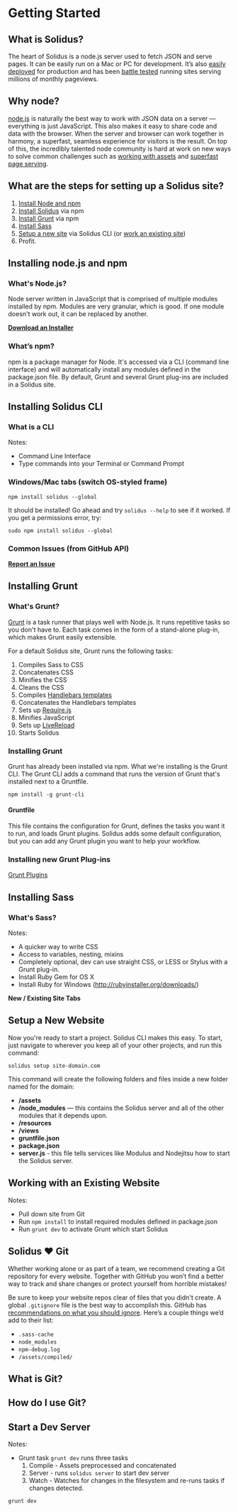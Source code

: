 # Getting Started

## What is Solidus?

The heart of Solidus is a node.js server used to fetch JSON and serve pages. It can be easily run on a Mac or PC for development. It’s also [easily deployed](#) for production and has been [battle tested](http://sparkart.com) running sites serving millions of monthly pageviews.

## Why node?

[node.js](http://nodejs.org) is naturally the best way to work with JSON data on a server — everything is just JavaScript. This also makes it easy to share code and data with the browser. When the server and browser can work together in harmony, a superfast, seamless experience for visitors is the result. On top of this, the incredibly talented node community is hard at work on new ways to solve common challenges such as [working with assets](http://gruntjs.org) and [superfast page serving](http://expressjs.org).


What are the steps for setting up a Solidus site?
-------------------------------------------------------------------------------------------

1. [Install Node and npm](#node)
1. [Install Solidus](#solidus) via npm
1. [Install Grunt](#grunt) via npm
1. [Install Sass](#sass)
1. [Setup a new site](#setup) via Solidus CLI (or [work an existing site](#existing))
1. Profit.


Installing node.js and npm
-------------------------------------------------------------------------------------------

### What's Node.js?

Node server written in JavaScript that is comprised of multiple modules installed by npm. Modules are very granular, which is good. If one module doesn't work out, it can be replaced by another.

**[Download an Installer](http://nodejs.org/download)**


### What’s npm?

npm is a package manager for Node. It's accessed via a CLI (command line interface) and will automatically install any modules defined in the package.json file. By default, Grunt and several Grunt plug-ins are included in a Solidus site.


Installing Solidus CLI
-------------------------------------------------------------------------------------------

### What is a CLI

Notes:
- Command Line Interface
- Type commands into your Terminal or Command Prompt


### Windows/Mac tabs (switch OS-styled frame)

```
npm install solidus --global
```

It should be installed! Go ahead and try `solidus --help` to see if it worked. If you get a permissions error, try:

```
sudo npm install solidus --global
```


### Common Issues (from GitHub API)

**[Report an Issue](http://github.com/sparkartgroupinc/solidus/issues/new)**



Installing Grunt
-------------------------------------------------------------------------------------------

### What's Grunt?

[Grunt](http://gruntjs.com/) is a task runner that plays well with Node.js. It runs repetitive tasks so you don't have to. Each task comes in the form of a stand-alone plug-in, which makes Grunt easily extensible.

For a default Solidus site, Grunt runs the following tasks:

1. Compiles Sass to CSS
1. Concatenates CSS
1. Minifies the CSS
1. Cleans the CSS
1. Compiles [Handlebars templates](/pages)
1. Concatenates the Handlebars templates
1. Sets up [Require.js]()
1. Minifies JavaScript
1. Sets up [LiveReload]()
1. Starts Solidus


### Installing Grunt

Grunt has already been installed via npm. What we're installing is the Grunt CLI. The Grunt CLI adds a command that runs the version of Grunt that's installed next to a Gruntfile.

 `npm install -g grunt-cli`


#### Gruntfile

This file contains the configuration for Grunt, defines the tasks you want it to run, and loads Grunt plugins. Solidus adds some default configuration, but you can add any Grunt plugin you want to help your workflow.


### Installing new Grunt Plug-ins

[Grunt Plugins](http://gruntjs.com/plugins)



Installing Sass
-------------------------------------------------------------------------------------------

### What's Sass?

Notes:
- A quicker way to write CSS
- Access to variables, nesting, mixins
- Completely optional, dev can use straight CSS, or LESS or Stylus with a Grunt plug-in.
- Install Ruby Gem for OS X
- Install Ruby for Windows (http://rubyinstaller.org/downloads/)



**New / Existing Site Tabs**

Setup a New Website
-------------------------------------------------------------------------------------------

Now you're ready to start a project. Solidus CLI makes this easy. To start, just navigate to wherever you keep all of your other projects, and run this command:

```
solidus setup site-domain.com
```

This command will create the following folders and files inside a new folder named for the domain:

 - **/assets**
 - **/node_modules** — this contains the Solidus server and all of the other modules that it depends upon.
 - **/resources**
 - **/views**
 - **gruntfile.json**
 - **package.json**
 - **server.js** - this file tells services like Modulus and Nodejitsu how to start the Solidus server.


Working with an Existing Website
-------------------------------------------------------------------------------------------

Notes:
 - Pull down site from Git
 - Run `npm install` to install required modules defined in package.json
 - Run `grunt dev` to activate Grunt which start Solidus



Solidus ♥ Git
-------------------------------------------------------------------------------------------

Whether working alone or as part of a team, we recommend creating a Git repository for every website. Together with GitHub you won’t find a better way to track and share changes or protect yourself from horrible mistakes!

Be sure to keep your website repos clear of files that you didn't create. A global `.gitignore` file is the best way to accomplish this. GitHub has [recommendations on what you should ignore](https://help.github.com/articles/ignoring-files#global-gitignore). Here’s a couple things we’d add to their list:

- `.sass-cache`
- `node_modules`
- `npm-debug.log`
- `/assets/compiled/`


## What is Git?

## How do I use Git?


Start a Dev Server
-------------------------------------------------------------------------------------------

Notes:
- Grunt task `grunt dev` runs three tasks
    1. Compile - Assets preprocessed and concatenated
    1. Server - runs `solidus server` to start dev server
    1. Watch - Watches for changes in the filesystem and re-runs tasks if changes detected.

```
grunt dev
```